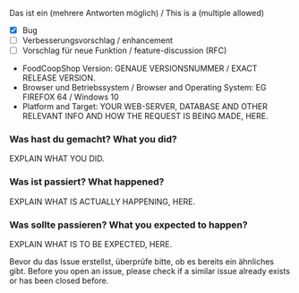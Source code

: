 Das ist ein (mehrere Antworten möglich) / This is a (multiple allowed)

* [x] Bug
* [ ] Verbesserungsvorschlag / enhancement
* [ ] Vorschlag für neue Funktion / feature-discussion (RFC)

* FoodCoopShop Version: GENAUE VERSIONSNUMMER / EXACT RELEASE VERSION.
* Browser und Betriebssystem / Browser and Operating System: EG FIREFOX 64 / Windows 10
* Platform and Target: YOUR WEB-SERVER, DATABASE AND OTHER RELEVANT INFO AND HOW THE REQUEST IS BEING MADE, HERE.

### Was hast du gemacht? What you did?
EXPLAIN WHAT YOU DID.

### Was ist passiert? What happened?
EXPLAIN WHAT IS ACTUALLY HAPPENING, HERE.

### Was sollte passieren? What you expected to happen?
EXPLAIN WHAT IS TO BE EXPECTED, HERE.

Bevor du das Issue erstellst, überprüfe bitte, ob es bereits ein ähnliches gibt.
Before you open an issue, please check if a similar issue already exists or has been closed before.
